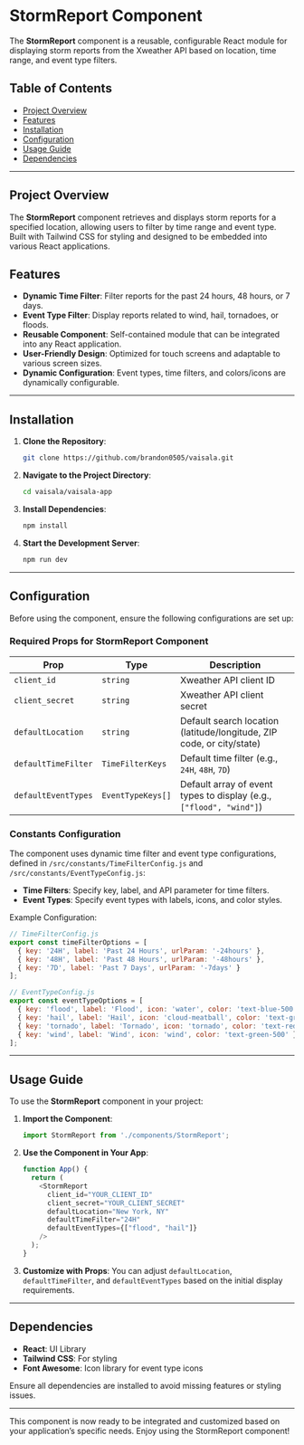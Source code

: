 
# StormReport Component

The **StormReport** component is a reusable, configurable React module for displaying storm reports from the Xweather API based on location, time range, and event type filters.

## Table of Contents

- [Project Overview](#project-overview)
- [Features](#features)
- [Installation](#installation)
- [Configuration](#configuration)
- [Usage Guide](#usage-guide)
- [Dependencies](#dependencies)

---

## Project Overview

The **StormReport** component retrieves and displays storm reports for a specified location, allowing users to filter by time range and event type. Built with Tailwind CSS for styling and designed to be embedded into various React applications.

## Features

- **Dynamic Time Filter**: Filter reports for the past 24 hours, 48 hours, or 7 days.
- **Event Type Filter**: Display reports related to wind, hail, tornadoes, or floods.
- **Reusable Component**: Self-contained module that can be integrated into any React application.
- **User-Friendly Design**: Optimized for touch screens and adaptable to various screen sizes.
- **Dynamic Configuration**: Event types, time filters, and colors/icons are dynamically configurable.

---

## Installation

1. **Clone the Repository**:
   ```bash
   git clone https://github.com/brandon0505/vaisala.git
   ```

2. **Navigate to the Project Directory**:
   ```bash
   cd vaisala/vaisala-app
   ```

3. **Install Dependencies**:
   ```bash
   npm install
   ```

4. **Start the Development Server**:
   ```bash
   npm run dev
   ```

---

## Configuration

Before using the component, ensure the following configurations are set up:

### Required Props for **StormReport Component**

| Prop           | Type       | Description                                                                 |
|----------------|------------|-----------------------------------------------------------------------------|
| `client_id`    | `string`   | Xweather API client ID                                                     |
| `client_secret`| `string`   | Xweather API client secret                                                 |
| `defaultLocation` | `string` | Default search location (latitude/longitude, ZIP code, or city/state)       |
| `defaultTimeFilter` | `TimeFilterKeys` | Default time filter (e.g., `24H`, `48H`, `7D`)                        |
| `defaultEventTypes` | `EventTypeKeys[]` | Default array of event types to display (e.g., `["flood", "wind"]`) |

### Constants Configuration

The component uses dynamic time filter and event type configurations, defined in `/src/constants/TimeFilterConfig.js` and `/src/constants/EventTypeConfig.js`:

- **Time Filters**: Specify key, label, and API parameter for time filters.
- **Event Types**: Specify event types with labels, icons, and color styles.

Example Configuration:
```javascript
// TimeFilterConfig.js
export const timeFilterOptions = [
  { key: '24H', label: 'Past 24 Hours', urlParam: '-24hours' },
  { key: '48H', label: 'Past 48 Hours', urlParam: '-48hours' },
  { key: '7D', label: 'Past 7 Days', urlParam: '-7days' }
];

// EventTypeConfig.js
export const eventTypeOptions = [
  { key: 'flood', label: 'Flood', icon: 'water', color: 'text-blue-500' },
  { key: 'hail', label: 'Hail', icon: 'cloud-meatball', color: 'text-gray-500' },
  { key: 'tornado', label: 'Tornado', icon: 'tornado', color: 'text-red-500' },
  { key: 'wind', label: 'Wind', icon: 'wind', color: 'text-green-500' }
];
```

---

## Usage Guide

To use the **StormReport** component in your project:

1. **Import the Component**:
   ```javascript
   import StormReport from './components/StormReport';
   ```

2. **Use the Component in Your App**:
   ```javascript
   function App() {
     return (
       <StormReport
         client_id="YOUR_CLIENT_ID"
         client_secret="YOUR_CLIENT_SECRET"
         defaultLocation="New York, NY"
         defaultTimeFilter="24H"
         defaultEventTypes={["flood", "hail"]}
       />
     );
   }
   ```

3. **Customize with Props**: You can adjust `defaultLocation`, `defaultTimeFilter`, and `defaultEventTypes` based on the initial display requirements.

---

## Dependencies

- **React**: UI Library
- **Tailwind CSS**: For styling
- **Font Awesome**: Icon library for event type icons

Ensure all dependencies are installed to avoid missing features or styling issues.

---

This component is now ready to be integrated and customized based on your application’s specific needs. Enjoy using the StormReport component!
